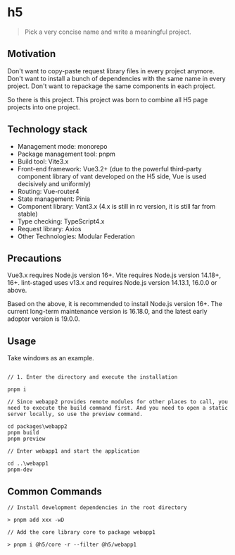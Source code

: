 # h5

> Pick a very concise name and write a meaningful project.

## Motivation

Don't want to copy-paste request library files in every project anymore.
Don't want to install a bunch of dependencies with the same name in every project.
Don't want to repackage the same components in each project.

So there is this project.
This project was born to combine all H5 page projects into one project.

## Technology stack

- Management mode: monorepo
- Package management tool: pnpm
- Build tool: Vite3.x
- Front-end framework: Vue3.2+ (due to the powerful third-party component library of vant developed on the H5 side, Vue is used decisively and uniformly)
- Routing: Vue-router4
- State management: Pinia
- Component library: Vant3.x (4.x is still in rc version, it is still far from stable)
- Type checking: TypeScript4.x
- Request library: Axios
- Other Technologies: Modular Federation

## Precautions

Vue3.x requires Node.js version 16+.
Vite requires Node.js version 14.18+, 16+.
lint-staged uses v13.x and requires Node.js version 14.13.1, 16.0.0 or above.

Based on the above, it is recommended to install Node.js version 16+. The current long-term maintenance version is 16.18.0, and the latest early adopter version is 19.0.0.

## Usage

Take windows as an example.

```

// 1. Enter the directory and execute the installation

pnpm i

// Since webapp2 provides remote modules for other places to call, you need to execute the build command first. And you need to open a static server locally, so use the preview command.

cd packages\webapp2
pnpm build
pnpm preview

// Enter webapp1 and start the application

cd ..\webapp1
pnpm-dev

```

## Common Commands

```
// Install development dependencies in the root directory

> pnpm add xxx -wD

// Add the core library core to package webapp1

> pnpm i @h5/core -r --filter @h5/webapp1
```
